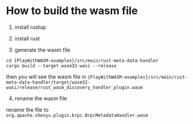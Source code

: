 # How to build the wasm file

1. install rustup

2. install rust

3. generate the wasm file

```shell
cd {PlayWithWASM-examples}/src/main/rust-meta-data-handler
cargo build --target wasm32-wasi --release
```

then you will see the wasm file
in `{PlayWithWASM-examples}/src/main/rust-meta-data-handler/target/wasm32-wasi/release/rust_wasm_discovery_handler_plugin.wasm`

4. rename the wasm file

rename the file to `org.apache.shenyu.plugin.brpc.BrpcMetadataHandler.wasm`